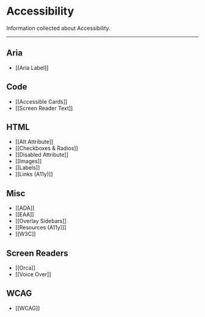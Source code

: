 # Accessibility

Information collected about Accessibility.

---

## Aria

-  [[Aria Label]]

## Code

- [[Accessible Cards]]
- [[Screen Reader Text]]

## HTML

- [[Alt Attribute]]
- [[Checkboxes & Radios]]
- [[Disabled Attribute]]
- [[Images]]
- [[Labels]]
- [[Links (A11y)]]

## Misc

- [[ADA]]
- [[EAA]]
- [[Overlay Sidebars]]
- [[Resources (A11y)]]
- [[W3C]]

## Screen Readers

- [[Orca]]
- [[Voice Over]] 

## WCAG

- [[WCAG]]